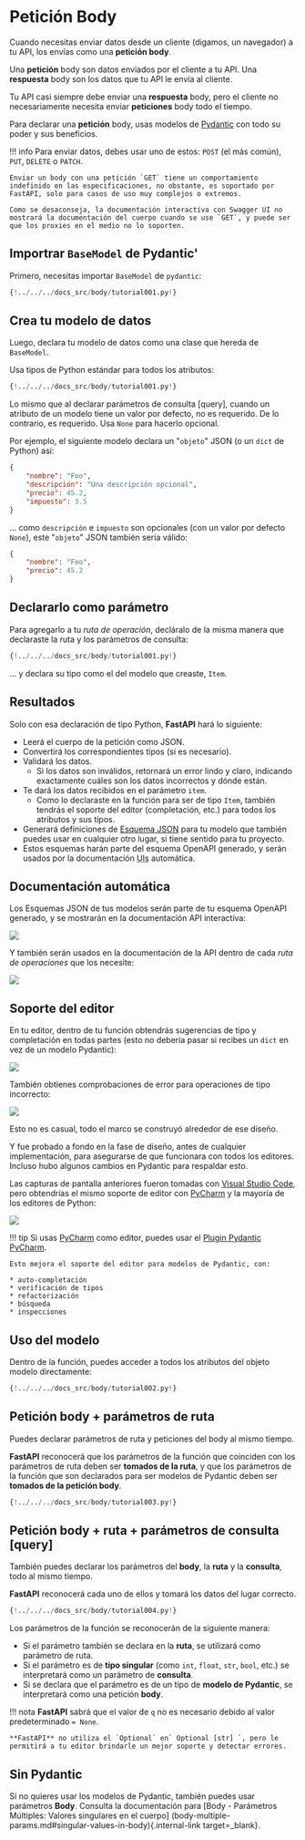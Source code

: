 # Petición Body

Cuando necesitas enviar datos desde un cliente (digamos, un navegador) a tu API, los envías como una **petición body**.

Una **petición** body son datos enviados por el cliente a tu API. Una **respuesta** body son los datos que tu API le envía al cliente.

Tu API casi siempre debe enviar una **respuesta** body, pero el cliente no necesariamente necesita enviar **peticiones** body todo el tiempo.

Para declarar una **petición** body, usas modelos de <a href="https://pydantic-docs.helpmanual.io/" class="external-link" target="_blank">Pydantic</a> con todo su poder y sus beneficios.

!!! info
    Para enviar datos, debes usar uno de estos: `POST` (el más común), `PUT`, `DELETE` o `PATCH`.

    Enviar un body con una petición `GET` tiene un comportamiento indefinido en las especificaciones, no obstante, es soportado por FastAPI, solo para casos de uso muy complejos o extremos.

    Como se desaconseja, la documentación interactiva con Swagger UI no mostrará la documentación del cuerpo cuando se use `GET`, y puede ser que los proxies en el medio no lo soporten.

## Importrar `BaseModel` de Pydantic'

Primero, necesitas importar `BaseModel` de `pydantic`:

```Python hl_lines="4"
{!../../../docs_src/body/tutorial001.py!}
```

## Crea tu modelo de datos

Luego, declara tu modelo de datos como una clase que hereda de `BaseModel`.

Usa tipos de Python estándar para todos los atributos:

```Python hl_lines="7-11"
{!../../../docs_src/body/tutorial001.py!}
```

Lo mismo que al declarar parámetros de consulta [query], cuando un atributo de un modelo tiene un valor por defecto, no es requerido. De lo contrario, es requerido. Usa `None` para hacerlo opcional.

Por ejemplo, el siguiente modelo declara un "`objeto`" JSON (o un `dict` de Python) así:

```JSON
{
    "nombre": "Foo",
    "descripción": "Una descripción opcional",
    "precio": 45.2,
    "impuesto": 3.5
}
```

... como `descripción` e `impuesto` son opcionales (con un valor por defecto `None`), este "`objeto`" JSON también sería válido:

```JSON
{
    "nombre": "Foo",
    "precio": 45.2
}
```

## Declararlo como parámetro

Para agregarlo a tu *ruta de operación*, decláralo de la misma manera que declaraste la ruta y los parámetros de consulta:

```Python hl_lines="18"
{!../../../docs_src/body/tutorial001.py!}
```

... y declara su tipo como el del modelo que creaste, `Item`.

## Resultados

Solo con esa declaración de tipo Python, **FastAPI** hará lo siguiente:

* Leerá el cuerpo de la petición como JSON.
* Convertirá los correspondientes tipos (si es necesario).
* Validará los datos.
    * Si los datos son inválidos, retornará un error lindo y claro, indicando exactamente cuáles son los datos incorrectos y dónde están.
* Te dará los datos recibidos en el parámetro `item`.
    * Como lo declaraste en la función para ser de tipo `Item`, también tendrás el soporte del editor (completación, etc.) para todos los atributos y sus tipos.
* Generará definiciones de <a href="https://json-schema.org" class="external-link" target="_blank">Esquema JSON</a> para tu modelo que también puedes usar en cualquier otro lugar, si tiene sentido para tu proyecto.
* Estos esquemas harán parte del esquema OpenAPI generado, y serán usados por la documentación <abbr title="User Interfaces">UIs</abbr> automática.

## Documentación automática

Los Esquemas JSON de tus modelos serán parte de tu esquema OpenAPI generado, y se mostrarán en la documentación API interactiva:

<img src="/img/tutorial/body/image01.png">

Y también serán usados en la documentación de la API dentro de cada *ruta de operaciones* que los necesite:

<img src="/img/tutorial/body/image02.png">

## Soporte del editor

En tu editor, dentro de tu función obtendrás sugerencias de tipo y completación en todas partes (esto no debería pasar si recibes un `dict` en vez de un modelo Pydantic):

<img src="/img/tutorial/body/image03.png">

También obtienes comprobaciones de error para operaciones de tipo incorrecto:

<img src="/img/tutorial/body/image04.png">

Esto no es casual, todo el marco se construyó alrededor de ese diseño.

Y fue probado a fondo en la fase de diseño, antes de cualquier implementación, para asegurarse de que funcionara con todos los editores. Incluso hubo algunos cambios en Pydantic para respaldar esto.

Las capturas de pantalla anteriores fueron tomadas con <a href="https://code.visualstudio.com" class="external-link" target="_blank">Visual Studio Code</a>, pero obtendrías el mismo soporte de editor con <a href="https://www.jetbrains.com/pycharm/" class="external-link" target="_blank">PyCharm</a> y la mayoría de los editores de Python:

<img src="/img/tutorial/body/image05.png">

!!! tip
    Si usas <a href="https://www.jetbrains.com/pycharm/" class="external-link" target="_blank">PyCharm</a> como editor, puedes usar el <a href="https://github.com/koxudaxi/pydantic-pycharm-plugin/" class="external-link" target="_blank">Plugin Pydantic PyCharm</a>.

    Esto mejora el soporte del editor para modelos de Pydantic, con:
    
    * auto-completación
    * verificación de tipos
    * refactorización
    * búsqueda
    * inspecciones

## Uso del modelo

Dentro de la función, puedes acceder a todos los atributos del objeto modelo directamente:

```Python hl_lines="21"
{!../../../docs_src/body/tutorial002.py!}
```

## Petición body + parámetros de ruta

Puedes declarar parámetros de ruta y peticiones del body al mismo tiempo.

**FastAPI** reconocerá que los parámetros de la función que coinciden con los parámetros de ruta deben ser **tomados de la ruta**, y que los parámetros de la función que son declarados para ser modelos de Pydantic deben ser **tomados de la petición body**.

```Python hl_lines="17-18"
{!../../../docs_src/body/tutorial003.py!}
```

## Petición body + ruta + parámetros de consulta [query]

También puedes declarar los parámetros del **body**, la **ruta** y la **consulta**, todo al mismo tiempo.

**FastAPI** reconocerá cada uno de ellos y tomará los datos del lugar correcto.

```Python hl_lines="18"
{!../../../docs_src/body/tutorial004.py!}
```

Los parámetros de la función se reconocerán de la siguiente manera:

* Si el parámetro también se declara en la **ruta**, se utilizará como parámetro de ruta.
* Si el parámetro es de **tipo singular** (como `int`, `float`, `str`, `bool`, etc.) se interpretará como un parámetro de **consulta**.
* Si se declara que el parámetro es de un tipo de **modelo de Pydantic**, se interpretará como una petición **body**.

!!! nota
    **FastAPI** sabrá que el valor de `q` no es necesario debido al valor predeterminado `= None`.

    **FastAPI** no utiliza el `Optional` en` Optional [str] `, pero le permitirá a tu editor brindarle un mejor soporte y detectar errores.

## Sin Pydantic

Si no quieres usar los modelos de Pydantic, también puedes usar parámetros **Body**. Consulta la documentación para [Body - Parámetros Múltiples: Valores singulares en el cuerpo] (body-multiple-params.md#singular-values-in-body){.internal-link target=_blank}.
